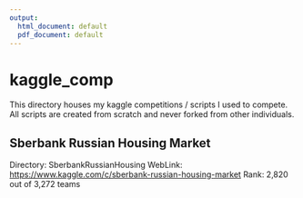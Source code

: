 ```yaml
---
output:
  html_document: default
  pdf_document: default
---
```

# kaggle_comp
This directory houses my kaggle competitions / scripts I used to compete.  All scripts are created from scratch and never forked from other individuals. 


## Sberbank Russian Housing Market
Directory: SberbankRussianHousing
WebLink: https://www.kaggle.com/c/sberbank-russian-housing-market
Rank: 2,820 out of 3,272 teams





